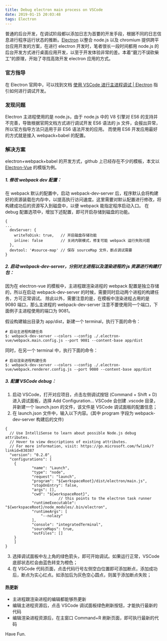 ```yaml
---
title: Debug electron main process on VSCode
date: 2019-01-15 20:03:48
tags: Electron
---
```


普通的后台开发，在调试阶段都以添加日志为首要的开发手段，根据不同的日志信息进行程序运行状态的推断。[Electron](https://electronjs.org/) 以整合 node.js 以及 chromium 提供跨平台应用开发的方案，在进行 electron 开发时，笔者很长一段时间都用 node.js 的后台开发方式进行桌面应用开发，以至于开发体验非常的差。本着“磨刀不误砍柴工”的原理，开始了寻找高效开发 electron 应用的方式。

### 官方指导

在 Electron 官网中，可以找到文档 [使用 VSCode 进行主进程调试 | Electron](https://electronjs.org/docs/tutorial/debugging-main-process-vscode) 指引如何进行调试开发。

### 发现问题

Electron 主进程使用的是 node.js，由于 node.js 中的 V8 引擎对 ES6 的支持并不完善，导致根据官网文档方式进行调试开发 ES6 语法的 js 文件，会报出异常，所以官方指导方法只适用于非 ES6 语法开发的应用。
而使用 ES6 开发应用最好的方式就是接入 webpack+babel 的配置。

### 解决方案

electron+webpack+babel 的开发方式，github 上已经存在不少的模板，本文以 [Electron-Vue](https://github.com/SimulatedGREG/electron-vue) 的模版为例。

##### 1. 修改 webpack dev 配置：

在 webpack 默认的配置中，启动 webpack-dev-server 后，程序默认会将构建好的资源装载在内存中，以提高执行访问速度。这里需要对默认配置进行修改，将构建成功后的资源写入到磁盘中，以便 webpack 能指定程序启动入口。
在 debug 配置选项中，增加下述配置，即可开启存储到磁盘的功能。
```
{
...
  devServer: {
    writeToDisk: true,   // 开启磁盘存储功能
    inline: false        // 关闭内联模式，修复可能 webpack 运行失败问题
  },
  devtool: '#source-map' // 保存 sourceMap 文件，断点调试需要
}
```

##### 2. 启动 webpack-dev-server，分别对主进程以及渲染进程的 js 资源进行构建打包：

因为在 electron-vue 的模板中，主进程跟渲染进程的 webpack 配置是独立存储的，所以在启动 webpack-dev-server 的时候，需要同时启动两个进程的构建任务，方可正常调试。
除此以外，需要注意的是，在模板中渲染进程占用的是 9080 端口，那么主进程的 webpack-dev-server 注意不要使用同一个端口，下面例子主进程使用的端口为 9081。

假设构建输出目录为 app/dist，新建一个 terminal，执行下面的命令：
```
# 启动主进程构建任务
$: webpack-dev-server --colors --config ./.electron-vue/webpack.main.config.js --port 9081 --content-base app/dist
```

同时，在另一个 terminal 中，执行下面的命令：
```
# 启动渲染进程构建任务
$: webpack-dev-server --colors --config ./.electron-vue/webpack.renderer.config.js --port 9080 --content-base app/dist
```

##### 3. 配置 VSCode debug：

1. 启动 VSCode，打开对应项目，点击左侧调试按钮 (Command + Shift + D) 进入调试面板，选择 Add Configuration… VSCode 会创建 .vscode 目录，并新建一个 launch.json 的文件，该文件是 VSCode 调试面板的配置信息；
2. 在 launch.json 文件中，输入以下内容。(其中 program 字段为 webpack-dev-server 构建后的文件)
```
{
  // Use IntelliSense to learn about possible Node.js debug attributes.
  // Hover to view descriptions of existing attributes.
  // For more information, visit: https://go.microsoft.com/fwlink/?linkid=830387
  "version": "0.2.0",
  "configurations": [
    {
			"name": "Launch",
			"type": "node",
			"request": "launch",
			"program": "${workspaceRoot}/dist/electron/main.js",
			"stopOnEntry": false,
			"args": [],
			"cwd": "${workspaceRoot}",
                        // this points to the electron task runner
			"runtimeExecutable": "${workspaceRoot}/node_modules/.bin/electron",
			"runtimeArgs": [
				"--nolazy"
			],
			"console": "integratedTerminal",
			"sourceMaps": true,
			"outFiles": []
    }
	]
}
```
3. 选择调试面板中左上角的绿色箭头，即可开始调试。如果运行正常，VSCode 底部状态栏会由蓝色转变为橙色；
4. 在 VSCode 代码页面，点击代码行号左侧空白位置即可添加断点，添加成功后，断点为实心红点。如添加后为灰色空心圆点，则属于添加断点失败；

#### 热更新

- 主进程跟渲染进程的编辑都能够热更新
- 编辑主进程资源后，点击 VSCode 调试面板绿色刷新按钮，才能执行最新的代码
- 编辑渲染进程资源后，在主窗口 Command+R 刷新页面，即可执行最新的代码

Have Fun.
